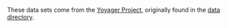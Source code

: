 These data sets come from the [Yoyager Project](https://github.com/uwdata/voyager/tree/master), originally found in the [data directory](https://github.com/uwdata/voyager/tree/e9a008669c8ed9fd93ed1ecac8622921a048013c/data).

